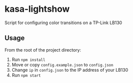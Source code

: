 # kasa-lightshow
Script for configuring color transitions on a TP-Link LB130

## Usage

From the root of the project directory:

1. Run `npm install`
2. Move or copy `config.example.json` to `config.json`
3. Change `ip` in `config.json` to the IP address of your LB130
4. Run `npm start`
